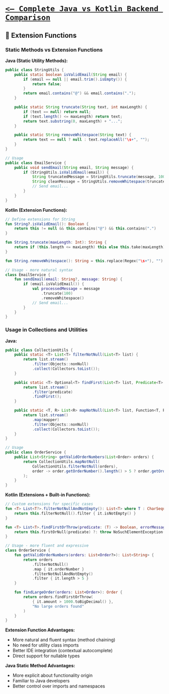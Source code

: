 # [`<— Complete Java vs Kotlin Backend Comparison`](../JavaVsKotlin.md)

## 🧪 Extension Functions

### Static Methods vs Extension Functions

**Java (Static Utility Methods):**

```java
public class StringUtils {
    public static boolean isValidEmail(String email) {
        if (email == null || email.trim().isEmpty()) {
            return false;
        }
        return email.contains("@") && email.contains(".");
    }

    public static String truncate(String text, int maxLength) {
        if (text == null) return null;
        if (text.length() <= maxLength) return text;
        return text.substring(0, maxLength) + "...";
    }

    public static String removeWhitespace(String text) {
        return text == null ? null : text.replaceAll("\s+", "");
    }
}

// Usage
public class EmailService {
    public void sendEmail(String email, String message) {
        if (StringUtils.isValidEmail(email)) {
            String truncatedMessage = StringUtils.truncate(message, 100);
            String cleanMessage = StringUtils.removeWhitespace(truncatedMessage);
            // Send email...
        }
    }
}
```

**Kotlin (Extension Functions):**

```kotlin
// Define extensions for String
fun String?.isValidEmail(): Boolean {
    return this != null && this.contains("@") && this.contains(".")
}

fun String.truncate(maxLength: Int): String {
    return if (this.length <= maxLength) this else this.take(maxLength) + "..."
}

fun String.removeWhitespace(): String = this.replace(Regex("\s+"), "")

// Usage - more natural syntax
class EmailService {
    fun sendEmail(email: String?, message: String) {
        if (email.isValidEmail()) {
            val processedMessage = message
                .truncate(100)
                .removeWhitespace()
            // Send email...
        }
    }
}
```

### Usage in Collections and Utilities

**Java:**

```java
public class CollectionUtils {
    public static <T> List<T> filterNotNull(List<T> list) {
        return list.stream()
            .filter(Objects::nonNull)
            .collect(Collectors.toList());
    }

    public static <T> Optional<T> findFirst(List<T> list, Predicate<T> predicate) {
        return list.stream()
            .filter(predicate)
            .findFirst();
    }

    public static <T, R> List<R> mapNotNull(List<T> list, Function<T, R> mapper) {
        return list.stream()
            .map(mapper)
            .filter(Objects::nonNull)
            .collect(Collectors.toList());
    }
}

// Usage
public class OrderService {
    public List<String> getValidOrderNumbers(List<Order> orders) {
        return CollectionUtils.mapNotNull(
            CollectionUtils.filterNotNull(orders),
            order -> order.getOrderNumber().length() > 5 ? order.getOrderNumber() : null
        );
    }
}
```

**Kotlin (Extensions + Built-in Functions):**

```kotlin
// Custom extensions for specific cases
fun <T> List<T?>.filterNotNullAndNotEmpty(): List<T> where T : CharSequence {
    return this.filterNotNull().filter { it.isNotEmpty() }
}

fun <T> List<T>.findFirstOrThrow(predicate: (T) -> Boolean, errorMessage: String): T {
    return this.firstOrNull(predicate) ?: throw NoSuchElementException(errorMessage)
}

// Usage - more fluent and expressive
class OrderService {
    fun getValidOrderNumbers(orders: List<Order?>): List<String> {
        return orders
            .filterNotNull()
            .map { it.orderNumber }
            .filterNotNullAndNotEmpty()
            .filter { it.length > 5 }
    }

    fun findLargeOrder(orders: List<Order>): Order {
        return orders.findFirstOrThrow(
            { it.amount > 1000.toBigDecimal() },
            "No large orders found"
        )
    }
}
```

**Extension Function Advantages:**

- More natural and fluent syntax (method chaining)
- No need for utility class imports
- Better IDE integration (contextual autocomplete)
- Direct support for nullable types

**Java Static Method Advantages:**

- More explicit about functionality origin
- Familiar to Java developers
- Better control over imports and namespaces
